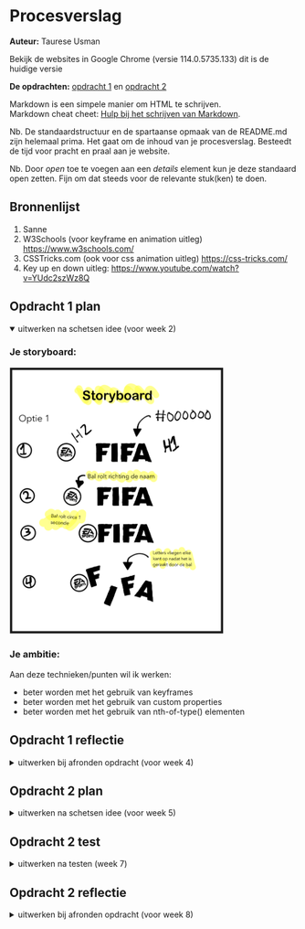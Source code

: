 # Procesverslag
**Auteur:** Taurese Usman

Bekijk de websites in Google Chrome (versie 114.0.5735.133) dit is de huidige versie

**De opdrachten:** [opdracht 1](opdracht1/index.html) en [opdracht 2](opdracht2/index.html)


Markdown is een simpele manier om HTML te schrijven.  
Markdown cheat cheet: [Hulp bij het schrijven van Markdown](https://github.com/adam-p/markdown-here/wiki/Markdown-Cheatsheet).

Nb. De standaardstructuur en de spartaanse opmaak van de README.md zijn helemaal prima. Het gaat om de inhoud van je procesverslag. Besteedt de tijd voor pracht en praal aan je website.

Nb. Door *open* toe te voegen aan een *details* element kun je deze standaard open zetten. Fijn om dat steeds voor de relevante stuk(ken) te doen.



## Bronnenlijst
  1. Sanne
  2. W3Schools (voor keyframe en animation uitleg) https://www.w3schools.com/
  3. CSSTricks.com (ook voor css animation uitleg)  https://css-tricks.com/ 
  4. Key up en down uitleg: https://www.youtube.com/watch?v=YUdc2szWz8Q



## Opdracht 1 plan

<details open>
  <summary>uitwerken na schetsen idee (voor week 2)</summary>


  ### Je storyboard:
  <img src="readme-images/storyboard.png" width="375px" alt="storyboard voor opdracht 1">


  ### Je ambitie: 
  Aan deze technieken/punten wil ik werken:
  - beter worden met het gebruik van keyframes
  - beter worden met het gebruik van custom properties
  - beter worden met het gebruik van nth-of-type() elementen
 
</details>



## Opdracht 1 reflectie

<details>
  <summary>uitwerken bij afronden opdracht (voor week 4)</summary>


  ### Je uitkomst - karakteristiek screenshot(s):
  <img src="readme-images/werkende-animatie1.png" width="375px" alt="uitomst opdracht 1 animatie statisch">
  
  <img src="readme-images/werkende-animatie2.png" width="375px" alt="uitomst opdracht 1 animatie bezig">
  
  <img src="readme-images/werkende-animatie-darkmode1.png" width="375px" alt="uitomst opdracht 1 darkmode animatie statisch">
  
  <img src="readme-images/werkende-animatie-darkmode2.png" width="375px" alt="uitomst opdracht 1 darkmode animatie bezig">
  
  Het maken van de animatie ging erg goed, ik had veel plezier met het maken van een animatie die ik zelf had bedacht. 


  ### Dit ging goed/Heb ik geleerd: 
  Korte omschrijving met plaatje(s)

 
  
  
  
  <img src="readme-images/wel-gelukt1.png" width="375px" alt="top">
  
  <strong>Custom Properties/Darkmode:</strong>
  Dit ging ook erg goed omdat ik dit ook al vorige keer ervaring mee had opgebouwd, ik vind dit verder ook een handige manier om alle 
  kleuren goed te groeperen. Ook vond ik het erg leuk en handig om te zien dat de kleuren van de website worden aangepast door de 
  instelling van mijn laptop.
  
  
  
  
  
  <img src="readme-images/wel-gelukt2.png" width="375px" alt="top">
  
  <strong>Animatie Letters:</strong>
  Dit ging erg goed, ik had al snel uitgevogeld met behulp van sanne hoe ik keyframes kan gebruiken en hierop heb ik verder gebouwd tot ik 
  een animatie heb gecreerd waar ik tevreden mee was. 
  
  
  
  
  <img src="readme-images/wel-gelukt3.png" width="375px" alt="top">
  
  <strong>Animatie balletje:</strong>
  Het animeren van het balletje vond ik erg leuk omdat dit in combinatie met de letters een volledig geheel toont, het balletje raakt de 
  letters aan en deze vliegen weg. Het was ook erg leuk om dit precies te timen qua locatie en tijd. 
  
  
  
  
  <img src="readme-images/wel-gelukt4.png" width="375px" alt="top">
  
  <strong>Responsive voor diverse apparaten:</strong>
  Dat ging erg goed, omdat ik dit de vorige keer ook al had gedaan wist ik nog grotendeels hoe dit moest     
  desondanks dat al een half jaar geleden is. Ik ben erg tevreden over hoe de website er uitziet op desktop en mobiele apparaten.
  


  
  
  ### Dit was lastig/Is niet gelukt:
  Korte omschrijving met plaatje(s)

  <img src="readme-images/niet-gelukt1.png" width="375px" alt="top">
  
  
  <strong>Reduced Motion:</strong>
  
  Met het maken van de reduced motion ging het niet zo goed, het is mij jammergenoeg niet gelukt.
  Ik heb van alles geprobeert (artikelen lezen, videos bekijken, het internet uitgebreid uitkammen) maar tervergeefs. 
</details>



## Opdracht 2 plan

<details>
  <summary>uitwerken na schetsen idee (voor week 5)</summary>


  ### Je ontwerp:
  <img src="readme-images/storyboard2.png" width="375px" alt="ontwerp opdracht 2">


  ### Je ambitie: 
  Aan deze technieken/punten wil ik werken:
  - JavaScript Skills
  - Custom properties onder de knie krijgen 
  - Vindingrijk zijn qua JavaScript
  
</details>



## Opdracht 2 test

<details>
  <summary>uitwerken na testen (week 7)</summary>

  Neem minimaal 5 bevindingen op:



  ### Bevinding 1:
  Je kan nog niet de arrow buttons gebruiken omdat de li zelf niet word geselecteerd.
  
  <img src="readme-images/probleem1-1.png" width="375px" alt="probleem1">
   <img src="readme-images/probleem1-2.png" width="375px" alt="probleem1-2">

  #### oplossing:
  Dit heb ik gefixed om aan de li's een tabelindex te geven, nu worden ze geselecteerd wanneer ik er op druk en werken de arrow up en down   buttons goed.
  
  <img src="readme-images/oplossing1-1.png" width="375px" alt="oplossing1">
  <img src="readme-images/oplossing1-2.png" width="375px" alt="oplossing1-2">



  ### Bevinding 2:
  Op het moment van het testen was de desktop versie nog niet gefixt, deze zag er niet zo uit als het storyboard. 
  
   <img src="readme-images/probleem2.png" width="375px" alt="probleem2">
 
  

  #### oplossing:
  Dit heb ik gefixt met een mediaquery en de onderstaande code. 
  
   <img src="readme-images/oplossing2.png" width="375px" alt="oplossing2">


  ### Bevinding 3:
  Er toonde geen animatie bij het drukken van de pijltjes knoppen, de tekst veranderde en plaats veranderde maar je zag niet dat dit 
  gebeurde.
  
 <img src="readme-images/probleem3-1.png" width="375px" alt="probleem3">
 <img src="readme-images/probleem3-2.png" width="375px" alt="probleem3">
 <img src="readme-images/probleem3-3.png" width="375px" alt="probleem3">
  
  
   #### oplossing:
  Met behulp van het internet ben ik erachter gekomen hoe ik dit kan fixen, dit kan ik doen d.m.v het aanmaken van een class in de javascript, dit ziet er zo uit.
  
  <img src="readme-images/oplossing3-1.png" width="375px" alt="oplossing3">
  <img src="readme-images/oplossing3-2.png" width="375px" alt="oplossing3">
  <img src="readme-images/oplossing3-3.png" width="375px" alt="oplossing3">
  
  
  ### Bevinding 4:
  Tijdens het testen voor mobiel kwam ik er al snel achter dat de pijltjes knopjes niet werkte. 
  
  
   #### oplossing:
Dit was een erg makkelijke oplossing om te toe te passen, ik hoefde alleen 'Touchstart' toe te voegen bij de eventlistener.
  
  <img src="readme-images/oplossing4.png" width="375px" alt="oplossing4">
  
  
</details>



## Opdracht 2 reflectie

<details>
  <summary>uitwerken bij afronden opdracht (voor week 8)</summary>

  ### Je uitkomst - karakteristiek screenshot(s):
  <img src="readme-images/volledig-beeld.png" width="375px" alt="uitkomst opdracht 2">
  
  
  Desktop versie van de site
  
  
  
  <img src="readme-images/volledig-mobiel1.png" width="375px" alt="uitkomst opdracht 2">
  
  
  Mobiele versie van de site
  
  
  <img src="readme-images/volledig-mobiel2.png" width="375px" alt="uitkomst opdracht 2">
  
  
  Mini mobiele versie van de site (was mobile first begonnen maar niet zo klein)


  ### Dit ging goed/Heb ik geleerd: 
  Korte omschrijving met plaatje(s)

  <img src="readme-images/dummy-plaatje.svg" width="375px" alt="top">


  ### Dit was lastig/Is niet gelukt:
  Korte omschrijving met plaatje(s)

  <img src="readme-images/dummy-plaatje.svg" width="375px" alt="bummer">
</details>
